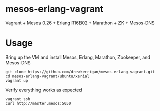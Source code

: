 # mesos-erlang-vagrant
Vagrant + Mesos 0.26 + Erlang R16B02 + Marathon + ZK + Mesos-DNS

# Usage

Bring up the VM and install Mesos, Erlang, Marathon, Zookeeper, and Mesos-DNS

```
git clone https://github.com/drewkerrigan/mesos-erlang-vagrant.git
cd mesos-erlang-vagrant/ubuntu/xenial
vagrant up
```

Verify everything works as expected

```
vagrant ssh
curl http://master.mesos:5050
```
